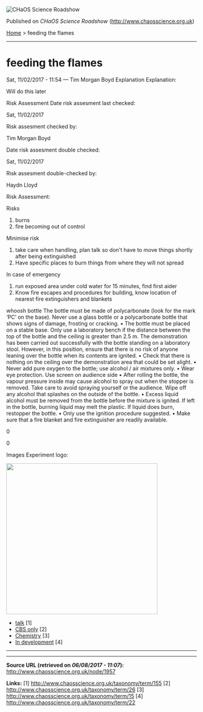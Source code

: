 <img src="http://www.chaosscience.org.uk/sites/default/files/garland_logo.png" alt="CHaOS Science Roadshow" id="logo" class="print-logo" />

Published on *CHaOS Science Roadshow* (<http://www.chaosscience.org.uk>)

[Home](http://www.chaosscience.org.uk/) &gt; feeding the flames

------------------------------------------------------------------------

feeding the flames
==================

<span class="submitted">Sat, 11/02/2017 - 11:54 — Tim Morgan Boyd</span>
Explanation
Explanation: 

Will do this later

Risk Assessment
Date risk assesment last checked: 

<span class="date-display-single">Sat, 11/02/2017</span>

Risk assesment checked by: 

Tim Morgan Boyd

Date risk assesment double checked: 

<span class="date-display-single">Sat, 11/02/2017</span>

Risk assesment double-checked by: 

Haydn Lloyd

Risk Assessment: 

Risks
1) burns
2) fire becoming out of control

Minimise risk
1) take care when handling, plan talk so don't have to move things shortly after being extinguished
2) Have specific places to burn things from where they will not spread

In case of emergency
1) run exposed area under cold water for 15 minutes, find first aider
2) Know fire escapes and procedures for building, know location of nearest fire extinguishers and blankets

whoosh bottle
The bottle must be made of polycarbonate (look for the mark ‘PC’ on the base). Never use a glass bottle or a polycarbonate bottle that shows signs of damage, frosting or cracking.
• The bottle must be placed on a stable base. Only use a laboratory bench if the distance between the top of the bottle and the ceiling is greater than 2.5 m. The demonstration has been carried out successfully with the bottle standing on a laboratory stool. However, in this position, ensure that there is no risk of anyone leaning over the bottle when its contents are ignited.
• Check that there is nothing on the ceiling over the demonstration area that could be set alight.
• Never add pure oxygen to the bottle; use alcohol / air mixtures only.
• Wear eye protection. Use screen on audience side
• After rolling the bottle, the vapour pressure inside may cause alcohol to spray out when the stopper is removed. Take care to avoid spraying yourself or the audience. Wipe off any alcohol that splashes on the outside of the bottle.
• Excess liquid alcohol must be removed from the bottle before the mixture is ignited. If left in the bottle, burning liquid may melt the plastic. If liquid does burn, restopper the bottle.
• Only use the ignition procedure suggested.
• Make sure that a fire blanket and fire extinguisher are readily available.

0

0

Images
Experiment logo: 

<img src="http://www.chaosscience.org.uk/sites/default/files/imagefield_default_images/unknownexpt.png?1321624030" class="imagefield imagefield-field_experiment_logo" width="400" height="400" />

-   [talk](http://www.chaosscience.org.uk/taxonomy/term/155) <span class="print-footnote">\[1\]</span>
-   [CBS only](http://www.chaosscience.org.uk/taxonomy/term/26 "Non-transportable experiments that tend to be used for CBS only.") <span class="print-footnote">\[2\]</span>
-   [Chemistry](http://www.chaosscience.org.uk/taxonomy/term/15) <span class="print-footnote">\[3\]</span>
-   [In development](http://www.chaosscience.org.uk/taxonomy/term/22 "This experiment doesn't actually exist yet, but might in the future!") <span class="print-footnote">\[4\]</span>

****

------------------------------------------------------------------------

**Source URL (retrieved on *06/08/2017 - 11:07*):** <http://www.chaosscience.org.uk/node/1957>

**Links:**
\[1\] http://www.chaosscience.org.uk/taxonomy/term/155
\[2\] http://www.chaosscience.org.uk/taxonomy/term/26
\[3\] http://www.chaosscience.org.uk/taxonomy/term/15
\[4\] http://www.chaosscience.org.uk/taxonomy/term/22

